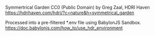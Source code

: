 Symmertrical Garden
CC0 (Public Domain) by Greg Zaal, HDRI Haven
https://hdrihaven.com/hdri/?c=nature&h=symmetrical_garden

Processed into a pre-filtered *.env file using BabylonJS Sandbox.
https://doc.babylonjs.com/how_to/use_hdr_environment
